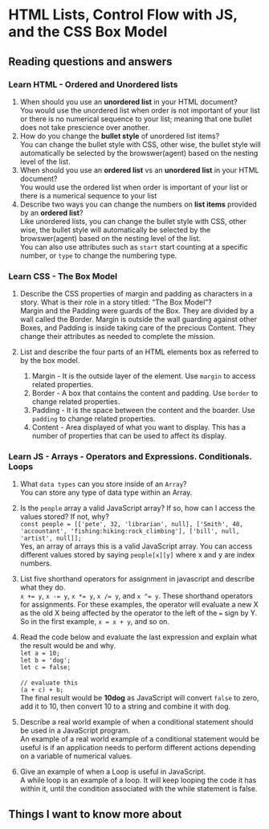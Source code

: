 # HTML Lists, Control Flow with JS, and the CSS Box Model

## Reading questions and answers

### Learn HTML - **Ordered and Unordered lists**

1. When should you use an **unordered list** in your HTML document?<br>
You would use the unordered list when order is not important of your list or there is no numerical sequence to your list; meaning that one bullet does not take prescience over another.
2. How do you change the **bullet style** of unordered list items?<br>
You can change the bullet style with CSS, other wise, the bullet style will automatically be selected by the browswer(agent) based on the nesting level of the list.
3. When should you use an **ordered list** vs an **unordered list** in your HTML document?<br>
You would use the ordered list when order is important of your list or there is a numerical sequence to your list
4. Describe two ways you can change the numbers on **list items** provided by an **ordered list**?<br>
Like unordered lists, you can change the bullet style with CSS, other wise, the bullet style will automatically be selected by the browswer(agent) based on the nesting level of the list.<br>
You can also use attributes such as `start` start counting at a specific number, or `type` to change the numbering type.

### Learn CSS - **The Box Model**

1. Describe the CSS properties of margin and padding as characters in a story. What is their role in a story titled: “The Box Model”?<br>
Margin and the Padding were guards of the Box. They are divided by a wall called the Border. Margin is outside the wall guarding against other Boxes, and Padding is inside taking care of the precious Content. They change their attributes as needed to complete the mission.

2. List and describe the four parts of an HTML elements box as referred to by the box model.
    1. Margin - It is the outside layer of the element. Use `margin` to access related properties.
    2. Border - A box that contains the content and padding. Use `border` to change related properties.
    3. Padding - It is the space between the content and the boarder. Use `padding` to change related properties.
    4. Content - Area displayed of what you want to display. This has a number of properties that can be used to affect its display.

### Learn JS - Arrays - **Operators and Expressions. Conditionals. Loops**

1. What `data types` can you store inside of an `Array`?<br>
You can store any type of data type within an Array.
2. Is the `people` array a valid JavaScript array? If so, how can I access the values stored? If not, why?<br>
`const people = [['pete', 32, 'librarian', null], ['Smith', 40, 'accountant', 'fishing:hiking:rock_climbing'], ['bill', null, 'artist', null]];`<br>
Yes, an array of arrays this is a valid JavaScript array. You can access different values stored by saying `people[x][y]` where x and y are index numbers.
3. List five shorthand operators for assignment in javascript and describe what they do.<br>
`x += y`, `x -= y`, `x *= y`, `x /= y`, and `x ^= y`. These shorthand operators for assignments. For these examples, the operator will evaluate a new X as the old X being affected by the operator to the left of the `=` sign by Y. So in the first example, `x = x + y`, and so on. 

4. Read the code below and evaluate the last expression and explain what the result would be and why.<br>
    `let a = 10;`<br>
    `let b = 'dog';`<br>
    `let c = false;`<br>
    <br>
    `// evaluate this`<br>
    `(a + c) + b;`<br>
The final result would be **10dog** as JavaScript will convert `false` to zero, add it to 10, then convert 10 to a string and combine it with dog.
5. Describe a real world example of when a conditional statement should be used in a JavaScript program.<br>
An example of a real world example of a conditional statement would be useful is if an application needs to perform different actions depending on a variable of numerical values.

6. Give an example of when a Loop is useful in JavaScript.<br>
A while loop is an example of a loop. It will keep looping the code it has within it, until the condition associated with the while statement is false.

## Things I want to know more about
